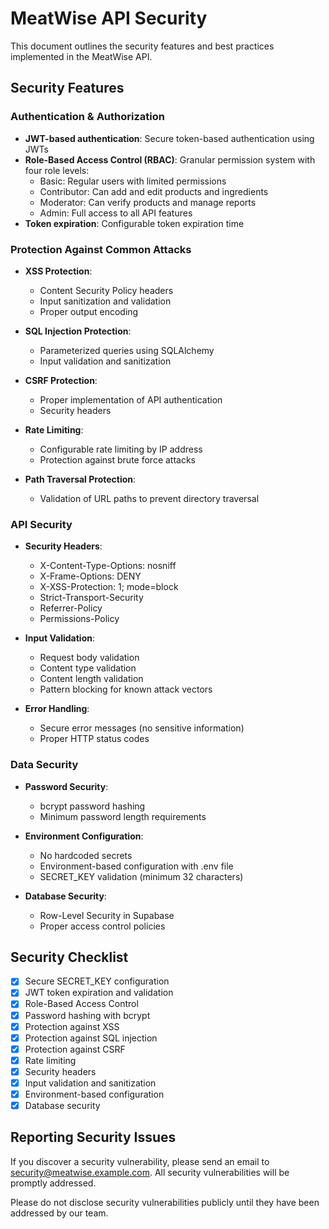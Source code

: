 # MeatWise API Security

This document outlines the security features and best practices implemented in the MeatWise API.

## Security Features

### Authentication & Authorization

- **JWT-based authentication**: Secure token-based authentication using JWTs
- **Role-Based Access Control (RBAC)**: Granular permission system with four role levels:
  - Basic: Regular users with limited permissions
  - Contributor: Can add and edit products and ingredients
  - Moderator: Can verify products and manage reports
  - Admin: Full access to all API features
- **Token expiration**: Configurable token expiration time

### Protection Against Common Attacks

- **XSS Protection**:
  - Content Security Policy headers
  - Input sanitization and validation
  - Proper output encoding

- **SQL Injection Protection**:
  - Parameterized queries using SQLAlchemy
  - Input validation and sanitization

- **CSRF Protection**:
  - Proper implementation of API authentication
  - Security headers

- **Rate Limiting**:
  - Configurable rate limiting by IP address
  - Protection against brute force attacks

- **Path Traversal Protection**:
  - Validation of URL paths to prevent directory traversal

### API Security

- **Security Headers**:
  - X-Content-Type-Options: nosniff
  - X-Frame-Options: DENY
  - X-XSS-Protection: 1; mode=block
  - Strict-Transport-Security
  - Referrer-Policy
  - Permissions-Policy

- **Input Validation**:
  - Request body validation
  - Content type validation
  - Content length validation
  - Pattern blocking for known attack vectors

- **Error Handling**:
  - Secure error messages (no sensitive information)
  - Proper HTTP status codes

### Data Security

- **Password Security**:
  - bcrypt password hashing
  - Minimum password length requirements

- **Environment Configuration**:
  - No hardcoded secrets
  - Environment-based configuration with .env file
  - SECRET_KEY validation (minimum 32 characters)

- **Database Security**:
  - Row-Level Security in Supabase
  - Proper access control policies

## Security Checklist

- [x] Secure SECRET_KEY configuration
- [x] JWT token expiration and validation
- [x] Role-Based Access Control
- [x] Password hashing with bcrypt
- [x] Protection against XSS
- [x] Protection against SQL injection
- [x] Protection against CSRF
- [x] Rate limiting
- [x] Security headers
- [x] Input validation and sanitization
- [x] Environment-based configuration
- [x] Database security

## Reporting Security Issues

If you discover a security vulnerability, please send an email to security@meatwise.example.com. All security vulnerabilities will be promptly addressed.

Please do not disclose security vulnerabilities publicly until they have been addressed by our team. 